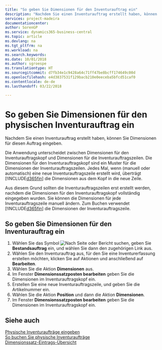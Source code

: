```yaml
---
title: "So geben Sie Dimensionen für den Inventurauftrag ein"
description: "Nachdem Sie einen Inventurauftrag erstellt haben, können Sie Dimensionen für diesen Auftrag eingeben."
services: project-madeira
documentationcenter: 
author: SorenGP
ms.service: dynamics365-business-central
ms.topic: article
ms.devlang: na
ms.tgt_pltfrm: na
ms.workload: na
ms.search.keywords: 
ms.date: 10/01/2018
ms.author: sgroespe
ms.translationtype: HT
ms.sourcegitcommit: d7fb34e1c9428a64c71ff47be8bcff174649c00d
ms.openlocfilehash: e4d3837531f129bacb210e0eeceba5bfcd51caf0
ms.contentlocale: de-de
ms.lasthandoff: 03/22/2018

---
```

# <a name="enter-dimensions-for-physical-inventory-orders"></a>So geben Sie Dimensionen für den physischen Inventurauftrag ein
Nachdem Sie einen Inventurauftrag erstellt haben, können Sie Dimensionen für diesen Auftrag eingeben.  

Die Anwendung unterscheidet zwischen Dimensionen für den Inventurauftragskopf und Dimensionen für die Inventurauftragszeilen. Die Dimensionen für den Inventurauftragskopf sind ein Muster für die Dimensionen der Inventurauftragszeilen. Jedes Mal, wenn (manuell oder automatisch) eine neue Inventurauftragszeile erstellt wird, überträgt [!INCLUDE[d365fin](../../includes/d365fin_md.md)] die Dimensionen aus dem Kopf in die neue Zeile.  

Aus diesem Grund sollten die Inventurauftragszeilen erst erstellt werden, nachdem die Dimensionen für den Inventurauftragskopf vollständig eingegeben wurden. Sie können die Dimensionen für jede Inventurauftragszeile manuell ändern. Zum Buchen verwendet [!INCLUDE[d365fin](../../includes/d365fin_md.md)] die Dimensionen der Inventurauftragszeile.  

## <a name="to-enter-dimensions-for-a-physical-inventory-order"></a>So geben Sie Dimensionen für den Inventurauftrag ein  

1.  Wählen Sie das Symbol ![Nach Seite oder Bericht suchen](../../media/ui-search/search_small.png "Symbol „Nach Seite oder Bericht suchen”"), geben Sie **Bestandsauftrag** ein, und wählen Sie dann den zugehörigen Link aus.  
2.  Wählen Sie den Inventurauftrag aus, für den Sie eine Inventurerfassung erstellen möchten, klicken Sie auf Aktionen und anschließend auf **Bearbeiten**.  
3.  Wählen Sie die Aktion **Dimensionen** aus.  
4.  Im Fenster **Dimensionssatzposten bearbeiten** geben Sie die Dimensionen im Inventurauftragskopf ein.  
5.  Erstellen Sie eine neue Inventurauftragszeile, und geben Sie die Artikelnummer ein.  
6.  Wählen Sie die Aktion **Position** und dann die Aktion **Dimensionen**.  
7.  Im Fenster **Dimensionssatzposten bearbeiten** geben Sie die Dimensionen im Inventurauftragskopf ein.  

## <a name="see-also"></a>Siehe auch  
 [Physische Inventuraufträge eingeben](how-to-enter-physical-inventory-orders.md)   
 [So buchen Sie physische Inventuraufträge](how-to-post-physical-inventory-orders.md)   
 [Dimensionssatz-Eintrags-Übersicht](../../design-details-dimension-set-entries-overview.md)

